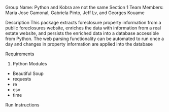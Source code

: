 Group Name: Python and Kobra are not the same
Section 1
Team Members: Maria Jose Gamonal, Gabriela Pinto, Jeff Lv, and Georges Kouame

Description
This package extracts foreclosure property information from a public foreclosures website, enriches the data with information 
from a real estate website, and persists the enriched data into a database accessible from Python. The web parsing functionality can be automated 
to run once a day and changes in property information are applied into the database

Requirements
1. Python Modules
- Beautiful Soup
- requests
- re
- csv
- time

Run Instructions



